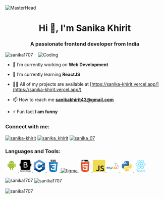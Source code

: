 ![MasterHead](https://camo.githubusercontent.com/775ed67e1d46c9534c3cb9a4694edf0603b1436a7e3e15891d3c327733fc26b6/68747470733a2f2f7777772e61756469656e6365706c616e65742e636f6d2f726f6f742f74656d706c6174652f312f2f696d616765732f7765622d646576656c6f706d656e742e676966)
<h1 align="center">Hi 👋, I'm Sanika Khirit</h1>
<h3 align="center">A passionate frontend developer from India</h3>
<img align="right" alt="Coding" width="400" src="https://media.tenor.com/S59bPkT0pqcAAAAC/programming.gif">


<p align="left"> <img src="https://komarev.com/ghpvc/?username=sanika1707&label=Profile%20views&color=0e75b6&style=flat" alt="sanika1707" /> </p>

- 🔭 I’m currently working on **Web Development**

- 🌱 I’m currently learning **ReactJS**

- 👨‍💻 All of my projects are available at [https://sanika-khirit.vercel.app/](https://sanika-khirit.vercel.app/)

- 📫 How to reach me **sanikakhirit43@gmail.com**

- ⚡ Fun fact **I am funny**

<h3 align="left">Connect with me:</h3>
<p align="left">
<a href="https://linkedin.com/in/sanika-khirit" target="blank"><img align="center" src="https://raw.githubusercontent.com/rahuldkjain/github-profile-readme-generator/master/src/images/icons/Social/linked-in-alt.svg" alt="sanika-khirit" height="30" width="40" /></a>
<a href="https://instagram.com/sanika_khirit" target="blank"><img align="center" src="https://raw.githubusercontent.com/rahuldkjain/github-profile-readme-generator/master/src/images/icons/Social/instagram.svg" alt="sanika_khirit" height="30" width="40" /></a>
<a href="https://www.codechef.com/users/sanika_07" target="blank"><img align="center" src="https://cdn.jsdelivr.net/npm/simple-icons@3.1.0/icons/codechef.svg" alt="sanika_07" height="30" width="40" /></a>
</p>

<h3 align="left">Languages and Tools:</h3>
<p align="left"> <a href="https://developer.android.com" target="_blank" rel="noreferrer"> <img src="https://raw.githubusercontent.com/devicons/devicon/master/icons/android/android-original-wordmark.svg" alt="android" width="40" height="40"/> </a> <a href="https://getbootstrap.com" target="_blank" rel="noreferrer"> <img src="https://raw.githubusercontent.com/devicons/devicon/master/icons/bootstrap/bootstrap-plain-wordmark.svg" alt="bootstrap" width="40" height="40"/> </a> <a href="https://www.w3schools.com/cpp/" target="_blank" rel="noreferrer"> <img src="https://raw.githubusercontent.com/devicons/devicon/master/icons/cplusplus/cplusplus-original.svg" alt="cplusplus" width="40" height="40"/> </a> <a href="https://www.w3schools.com/css/" target="_blank" rel="noreferrer"> <img src="https://raw.githubusercontent.com/devicons/devicon/master/icons/css3/css3-original-wordmark.svg" alt="css3" width="40" height="40"/> </a> <a href="https://www.figma.com/" target="_blank" rel="noreferrer"> <img src="https://www.vectorlogo.zone/logos/figma/figma-icon.svg" alt="figma" width="40" height="40"/> </a> <a href="https://www.w3.org/html/" target="_blank" rel="noreferrer"> <img src="https://raw.githubusercontent.com/devicons/devicon/master/icons/html5/html5-original-wordmark.svg" alt="html5" width="40" height="40"/> </a> <a href="https://developer.mozilla.org/en-US/docs/Web/JavaScript" target="_blank" rel="noreferrer"> <img src="https://raw.githubusercontent.com/devicons/devicon/master/icons/javascript/javascript-original.svg" alt="javascript" width="40" height="40"/> </a> <a href="https://www.mysql.com/" target="_blank" rel="noreferrer"> <img src="https://raw.githubusercontent.com/devicons/devicon/master/icons/mysql/mysql-original-wordmark.svg" alt="mysql" width="40" height="40"/> </a> <a href="https://www.python.org" target="_blank" rel="noreferrer"> <img src="https://raw.githubusercontent.com/devicons/devicon/master/icons/python/python-original.svg" alt="python" width="40" height="40"/> </a> <a href="https://reactjs.org/" target="_blank" rel="noreferrer"> <img src="https://raw.githubusercontent.com/devicons/devicon/master/icons/react/react-original-wordmark.svg" alt="react" width="40" height="40"/> </a> </p>

<p><img align="left" src="https://github-readme-stats.vercel.app/api/top-langs?username=sanika1707&show_icons=true&locale=en&layout=compact" alt="sanika1707" /></p>

<p>&nbsp;<img align="center" src="https://github-readme-stats.vercel.app/api?username=sanika1707&show_icons=true&locale=en" alt="sanika1707" /></p>

<p><img align="center" src="https://github-readme-streak-stats.herokuapp.com/?user=sanika1707&" alt="sanika1707" /></p>
